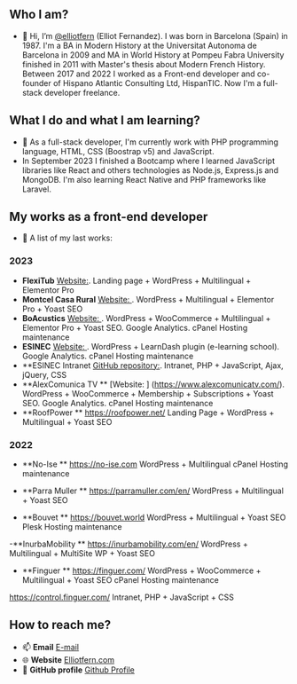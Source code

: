 ## Who I am?
- 👋 Hi, I’m [ @elliotfern](https://github.com/elliotfern/) (Elliot Fernandez). I was born in Barcelona (Spain) in 1987. I'm a BA in Modern History at the Universitat Autonoma de Barcelona in 2009 and MA in World History at Pompeu Fabra University finished in 2011 with Master's thesis about Modern French History. Between 2017 and 2022 I worked as a Front-end developer and co-founder of Hispano Atlantic Consulting Ltd, HispanTIC. Now I'm a full-stack developer freelance.

## What I do and what I am learning?
- 🌱 As a full-stack developer, I'm currently work with PHP programming language, HTML, CSS (Boostrap v5) and JavaScript. 
- In September 2023 I finished a Bootcamp where I learned JavaScript libraries like React and others technologies as Node.js, Express.js and MongoDB. I'm also learning React Native and PHP frameworks like Laravel.

## My works as a front-end developer
- 👀 A list of my last works:

### 2023
- **FlexiTub** [Website:](https://flexitub.com). Landing page + WordPress + Multilingual + Elementor Pro
- **Montcel Casa Rural** [Website: ](https://montcelcasarural.com). WordPress + Multilingual + Elementor Pro  + Yoast SEO
- **BoAcustics** [Website: ](https://boacustics.com). WordPress + WooCommerce + Multilingual + Elementor Pro + Yoast SEO. Google Analytics. cPanel Hosting maintenance
- **ESINEC** [Website: ](https://esinec.com). WordPress + LearnDash plugin (e-learning school). Google Analytics. cPanel Hosting maintenance
- **ESINEC Intranet [GitHub repository:](https://github.com/elliotfern/esinec-intranet). Intranet, PHP + JavaScript, Ajax, jQuery, CSS
- **AlexComunica TV ** [Website: ] (https://www.alexcomunicatv.com/). WordPress + WooCommerce + Membership + Subscriptions + Yoast SEO. Google Analytics. cPanel Hosting maintenance
-  **RoofPower **
https://roofpower.net/
Landing Page + WordPress + Multilingual + Yoast SEO

### 2022
 - **No-Ise **
https://no-ise.com
WordPress + Multilingual
cPanel Hosting maintenance

-  **Parra Muller **
https://parramuller.com/en/
WordPress + Multilingual + Yoast SEO

-  **Bouvet **
https://bouvet.world
WordPress + Multilingual + Yoast SEO
Plesk Hosting maintenance

 -**InurbaMobility **
https://inurbamobility.com/en/
WordPress + Multilingual + MultiSite WP + Yoast SEO

-  **Finguer **
https://finguer.com/
WordPress + WooCommerce + Multilingual + Yoast SEO
cPanel Hosting maintenance

https://control.finguer.com/
Intranet, PHP + JavaScript + CSS

## How to reach me?
- 📫 **Email** [E-mail](mailto:elliotfernandez87@gmail.com)
- 🌐 **Website** [Elliotfern.com](https://elliotfern.com)
- 🔗 **GitHub profile** [Github Profile](https://github.com/elliotfern/)

<!---
elliotfer/elliotfer is a ✨ special ✨ repository because its `README.md` (this file) appears on your GitHub profile.
You can click the Preview link to take a look at your changes.
--->

